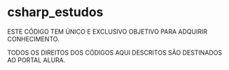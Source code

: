 # csharp_estudos

ESTE CÓDIGO TEM ÚNICO E EXCLUSIVO OBJETIVO PARA ADQUIRIR CONHECIMENTO. 

TODOS OS DIREITOS DOS CÓDIGOS AQUI DESCRITOS SÃO DESTINADOS AO PORTAL ALURA.
